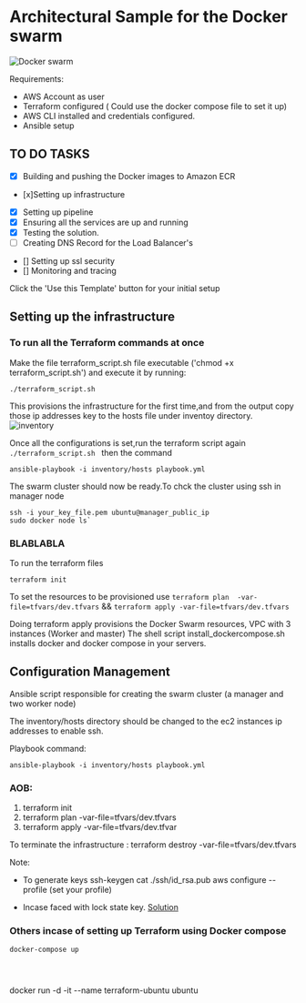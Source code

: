# Architectural Sample for the Docker swarm

![Docker swarm](/swarm/templates/Capture1.JPG)

Requirements:
- AWS Account as user
- Terraform configured ( Could use the docker compose file to set it up)
- AWS CLI installed and credentials configured.
- Ansible setup


## TO DO TASKS
- [x] Building and pushing the Docker images to Amazon ECR
- [x]Setting up infrastructure
- [x] Setting up pipeline
- [x] Ensuring all the services are up and running
- [x] Testing the solution.
- [ ] Creating DNS Record for the  Load Balancer's
- [] Setting up ssl security
- [] Monitoring and tracing


 Click the 'Use this Template' button for your initial setup

## Setting up the infrastructure

### To run all the Terraform commands at once

Make the file terraform_script.sh file executable ('chmod +x terraform_script.sh') and execute it by running:

```
./terraform_script.sh
```

 This provisions the infrastructure for the first time,and from the output copy those ip addresses key to the hosts file under inventoy directory.![inventory]()

 Once all the configurations is set,run the terraform script again ```./terraform_script.sh ``` then the command

 ```
ansible-playbook -i inventory/hosts playbook.yml
 ```

The swarm cluster should now be ready.To chck the cluster using ssh in manager node

```
ssh -i your_key_file.pem ubuntu@manager_public_ip
sudo docker node ls`

```


### BLABLABLA

 To run the terraform files
 ```
terraform init
 ```
To set the resources to be provisioned use
``` terraform plan  -var-file=tfvars/dev.tfvars ```
 &&
``` terraform apply -var-file=tfvars/dev.tfvars ```

Doing terraform apply provisions the Docker Swarm resources, VPC with 3 instances (Worker and master)
The shell script install_dockercompose.sh installs docker and docker compose in your servers.

## Configuration Management

Ansible script responsible for creating the swarm cluster (a  manager and two worker node)

The inventory/hosts directory should be changed to the ec2 instances ip addresses to enable ssh.

 Playbook command:

 ```ansible-playbook -i inventory/hosts playbook.yml ```



### AOB:

 1. terraform init
 2. terraform plan  -var-file=tfvars/dev.tfvars
 3. terraform apply -var-file=tfvars/dev.tfvar

To terminate the infrastructure :
terraform destroy -var-file=tfvars/dev.tfvars


Note:
- To generate keys
ssh-keygen
cat ./ssh/id_rsa.pub
aws configure --profile (set your profile)

- Incase faced with lock state key. [Solution](https://stackoverflow.com/questions/62189825/terraform-error-acquiring-the-state-lock-conditionalcheckfailedexception)



















### Others incase of setting up Terraform using Docker compose
```docker-compose up ```

```docker-compose run --rm tf init
```

```docker compose run --rm tf fmt
```

```docker-compose run --rm tf validate
```


docker run -d -it --name terraform-ubuntu ubuntu


